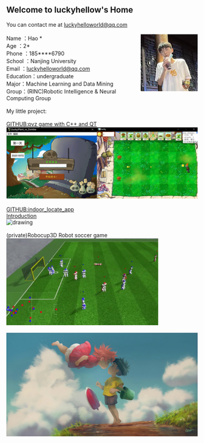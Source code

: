 ## Welcome to luckyhellow's Home

You can contact me at [luckyhelloworld@qq.com](luckyhelloworld@qq.com)\
\
<img src="pic.jpg" alt="drawing" align='right' width="150"/>
Name  ：Hao \*\
Age     ：2\*\
Phone ：185****6790\
School   ：Nanjing University\
Email  ：luckyhelloworld@qq.com\
Education：undergraduate\
Major：Machine Learning and Data Mining\
Group：(RINC)Robotic Intelligence & Neural Computing Group\
\
My little project:\
\
[GITHUB:pvz game with C++ and QT](https://github.com/luckyhellow/PVZ_QT)\
<img src="PVZ.png" alt="drawing" width="600"/>\
\
[GITHUB:indoor_locate_app](https://github.com/luckyhellow/loc_project)\
[Introduction](https://kwwi5a2ur5.feishu.cn/docs/doccndqccTci2ixbNmX3CWAfNKh)\
<img src="loc.png" alt="drawing" width="400"/>\
\
(private)Robocup3D Robot soccer game\
<img src="robocup3d.png" alt="drawing" width="400"/>\
\
![pic1](pic1.jpg)
